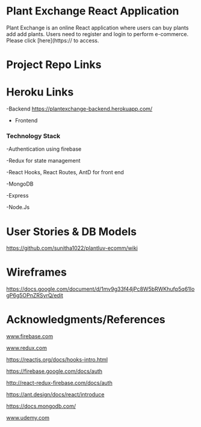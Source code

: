 
# Plant Exchange React Application
Plant Exchange is an online React application where users can buy plants add add plants. Users need to register and login to perform  e-commerce. Please click [here](https:// to access.

# Project Repo Links

# Heroku Links
-Backend https://plantexchange-backend.herokuapp.com/
- Frontend 
### Technology Stack

-Authentication using firebase

-Redux for state management

-React Hooks, React Routes, AntD for front end

-MongoDB

-Express

-Node.Js


# User Stories & DB Models
https://github.com/sunitha1022/plantluv-ecomm/wiki

# Wireframes
https://docs.google.com/document/d/1mv9g33f44jPc8W5bRWKhufp5q61IogP6g5OPnZRSyrQ/edit


# Acknowledgments/References 

www.firebase.com

www.redux.com

https://reactjs.org/docs/hooks-intro.html

https://firebase.google.com/docs/auth

http://react-redux-firebase.com/docs/auth

https://ant.design/docs/react/introduce

https://docs.mongodb.com/

www.udemy.com






